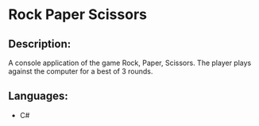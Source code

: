 # Rock Paper Scissors

## Description:
 A console application of the game Rock, Paper, Scissors. The player plays against the computer for a best of 3 rounds.
 
 ## Languages:
 - C#
